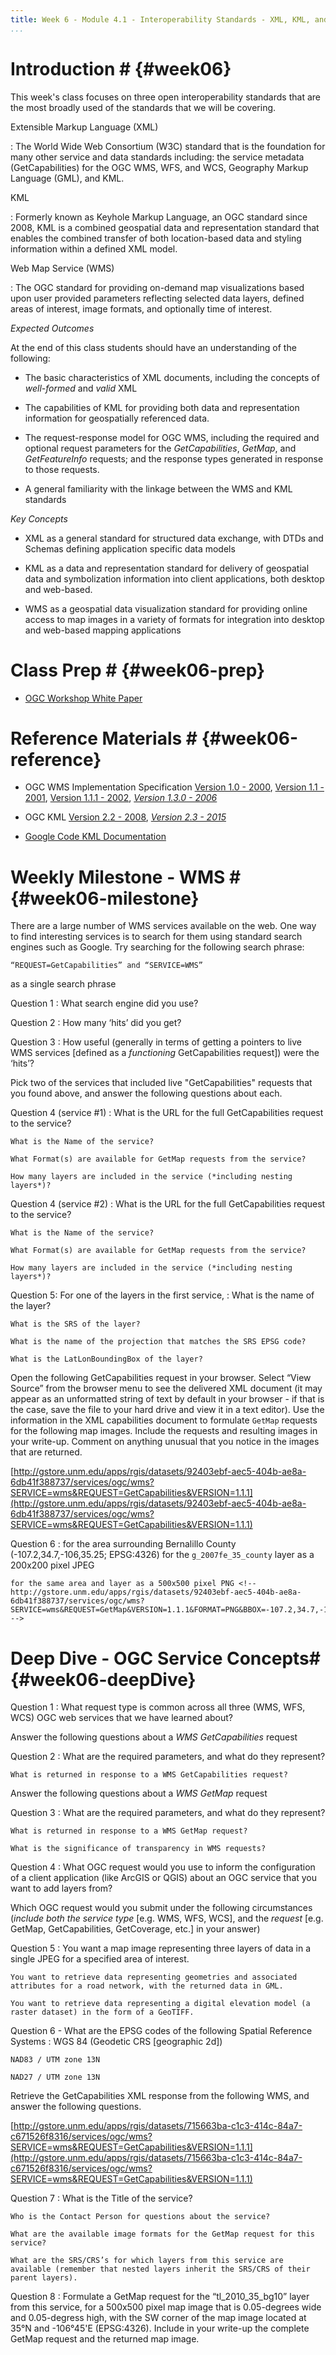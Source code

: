 ```yaml
---
title: Week 6 - Module 4.1 - Interoperability Standards - XML, KML, and WMS
...
```


<!---------------------------------------------------------------------------->
<!-- Week 06 ----------------------------------------------------------------->
<!---------------------------------------------------------------------------->


# Introduction # {#week06}

This week's class focuses on three open interoperability standards that are the most broadly used of the standards that we will be covering. 

Extensible Markup Language (XML)

:	The World Wide Web Consortium (W3C) standard that is the foundation for many other service and data standards including: the service metadata (GetCapabilities) for the OGC WMS, WFS, and WCS, Geography Markup Language (GML), and KML. 

KML

:	Formerly known as Keyhole Markup Language, an OGC standard since 2008, KML is a combined geospatial data and representation standard that enables the combined transfer of both location-based data and styling information within a defined XML model. 

Web Map Service (WMS)

:	The OGC standard for providing on-demand map visualizations based upon user provided parameters reflecting selected data layers, defined areas of interest, image formats, and optionally time of interest. 


*Expected Outcomes*

At the end of this class students should have an understanding of the following:

* The basic characteristics of XML documents, including the concepts of _well-formed_ and _valid_ XML

* The capabilities of KML for providing both data and representation information for geospatially referenced data. 

* The request-response model for OGC WMS, including the required and optional request parameters for the _GetCapabilities_, _GetMap_, and _GetFeatureInfo_ requests; and the response types generated in response to those requests. 

* A general familiarity with the linkage between the WMS and KML standards 


*Key Concepts*

* XML as a general standard for structured data exchange, with DTDs and Schemas defining application specific data models

* KML as a data and representation standard for delivery of geospatial data and symbolization information into client applications, both desktop and web-based. 

* WMS as a geospatial data visualization standard for providing online access to map images in a variety of formats for integration into desktop and web-based mapping applications


# Class Prep # {#week06-prep}

* [OGC Workshop White Paper](http://karlbenedict.com/documents/ogcworkshop.pdf)


# Reference Materials # {#week06-reference}

* OGC WMS Implementation Specification [Version 1.0 - 2000](http://portal.opengeospatial.org/files/?artifact_id=7196), [Version 1.1 - 2001](http://portal.opengeospatial.org/files/?artifact_id=1058), [Version 1.1.1 - 2002](http://portal.opengeospatial.org/files/?artifact_id=1081&version=1&format=pdf), [*Version 1.3.0 - 2006*](http://portal.opengeospatial.org/files/?artifact_id=14416)

* OGC KML [Version 2.2 - 2008](http://portal.opengeospatial.org/files/?artifact_id=27810), [*Version 2.3 - 2015*](http://docs.opengeospatial.org/is/12-007r2/12-007r2.html)

* [Google Code KML Documentation](https://developers.google.com/kml/documentation/)

# Weekly Milestone - WMS # {#week06-milestone}

There are a large number of WMS services available on the web. One way to find interesting services is to search for them using standard search engines such as Google. Try searching for the following search phrase: 

`“REQUEST=GetCapabilities” and “SERVICE=WMS”`

as a single search phrase

Question 1
:	What search engine did you use?

Question 2
:	How many ‘hits’ did you get?

Question 3
:	How useful (generally in terms of getting a pointers to live WMS services [defined as a *functioning* GetCapabilities request]) were the ‘hits’?

Pick two of the services that included live "GetCapabilities" requests that you found above, and answer the following questions about each.

Question 4 (service #1)
:	What is the URL for the full GetCapabilities request to the service?

	What is the Name of the service?

	What Format(s) are available for GetMap requests from the service?

	How many layers are included in the service (*including nesting layers*)?

Question 4 (service #2)
:	What is the URL for the full GetCapabilities request to the service?

	What is the Name of the service?

	What Format(s) are available for GetMap requests from the service?

	How many layers are included in the service (*including nesting layers*)?

Question 5: For one of the layers in the first service, 
:	What is the name of the layer?

	What is the SRS of the layer?

	What is the name of the projection that matches the SRS EPSG code?

	What is the LatLonBoundingBox of the layer?

Open the following GetCapabilities request in your browser. Select “View Source” from the browser menu to see the delivered XML document (it may appear as an unformatted string of text by default in your browser - if that is the case, save the file to your hard drive and view it in a text editor). Use the information in the XML capabilities document to formulate `GetMap` requests for the following map images. Include the requests and resulting images in your write-up. Comment on anything unusual that you notice in the images that are returned. 

[http://gstore.unm.edu/apps/rgis/datasets/92403ebf-aec5-404b-ae8a-6db41f388737/services/ogc/wms?SERVICE=wms&REQUEST=GetCapabilities&VERSION=1.1.1](http://gstore.unm.edu/apps/rgis/datasets/92403ebf-aec5-404b-ae8a-6db41f388737/services/ogc/wms?SERVICE=wms&REQUEST=GetCapabilities&VERSION=1.1.1)

Question 6
:	for the area surrounding Bernalillo County (-107.2,34.7,-106,35.25; EPSG:4326) for the `g_2007fe_35_county` layer as a 200x200 pixel JPEG <!-- http://gstore.unm.edu/apps/rgis/datasets/92403ebf-aec5-404b-ae8a-6db41f388737/services/ogc/wms?SERVICE=wms&REQUEST=GetMap&VERSION=1.1.1&FORMAT=JPEG&BBOX=-107.2,34.7,-106,35.25&SRS=EPSG:4326&WIDTH=200&HEIGHT=200&LAYERS=g_2007fe_35_county&STYLES= -->

	for the same area and layer as a 500x500 pixel PNG <!-- http://gstore.unm.edu/apps/rgis/datasets/92403ebf-aec5-404b-ae8a-6db41f388737/services/ogc/wms?SERVICE=wms&REQUEST=GetMap&VERSION=1.1.1&FORMAT=PNG&BBOX=-107.2,34.7,-106,35.25&SRS=EPSG:4326&WIDTH=500&HEIGHT=500&LAYERS=g_2007fe_35_county&STYLES= -->






# Deep Dive - OGC Service Concepts# {#week06-deepDive}

Question 1
:	What request type is common across all three (WMS, WFS, WCS) OGC web services that we have learned about?

Answer the following questions about a *WMS GetCapabilities* request

Question 2
:	What are the required parameters, and what do they represent?

	What is returned in response to a WMS GetCapabilities request?

Answer the following questions about a *WMS GetMap* request

Question 3
:	What are the required parameters, and what do they represent?

	What is returned in response to a WMS GetMap request?

	What is the significance of transparency in WMS requests?

Question 4
:	What OGC request would you use to inform the configuration of a client application (like ArcGIS or QGIS) about an OGC service that you want to add layers from?

Which OGC request would you submit under the following circumstances (*include both the service type* [e.g. WMS, WFS, WCS], and the *request* [e.g. GetMap, GetCapabilities, GetCoverage, etc.] in your answer)

Question 5
:	You want a map image representing three layers of data in a single JPEG for a specified area of interest. 

	You want to retrieve data representing geometries and associated attributes for a road network, with the returned data in GML.

	You want to retrieve data representing a digital elevation model (a raster dataset) in the form of a GeoTIFF.

Question 6 - What are the EPSG codes of the following Spatial Reference Systems
:	WGS 84 (Geodetic CRS [geographic 2d])

	NAD83 / UTM zone 13N

	NAD27 / UTM zone 13N

Retrieve the GetCapabilities XML response from the following WMS, and answer the following questions.

[http://gstore.unm.edu/apps/rgis/datasets/715663ba-c1c3-414c-84a7-c671526f8316/services/ogc/wms?SERVICE=wms&REQUEST=GetCapabilities&VERSION=1.1.1](http://gstore.unm.edu/apps/rgis/datasets/715663ba-c1c3-414c-84a7-c671526f8316/services/ogc/wms?SERVICE=wms&REQUEST=GetCapabilities&VERSION=1.1.1)

Question 7
:	What is the Title of the service?

	Who is the Contact Person for questions about the service?

	What are the available image formats for the GetMap request for this service?
	
	What are the SRS/CRS’s for which layers from this service are available (remember that nested layers inherit the SRS/CRS of their parent layers). 

Question 8
:	Formulate a GetMap request for the “tl_2010_35_bg10” layer from this service, for a 500x500 pixel map image that is 0.05-degrees wide and 0.05-degress high, with the SW corner of the map image located at  35°N and -106°45'E (EPSG:4326). Include in your write-up the complete GetMap request and the returned map image. 

<!-- http://gstore.unm.edu/apps/rgis/datasets/715663ba-c1c3-414c-84a7-c671526f8316/services/ogc/wms?SERVICE=wms&REQUEST=GetMap&VERSION=1.1.1&FORMAT=PNG&BBOX=-106.75,35,-106.667,35.05&SRS=EPSG:4326&WIDTH=500&HEIGHT=500&LAYERS=tl_2010_35_bg10&STYLES=  -->



